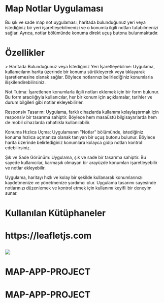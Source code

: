 <h1>Map Notlar Uygulaması</h1>
Bu şık ve sade map not uygulaması, haritada bulunduğunuz yeri veya istediğiniz bir yeri işaretleyebilmenizi ve o konumla ilgili notları tutabilmenizi sağlar. Ayrıca, notlar bölümünde konuma direkt uçuş butonu bulunmaktadır.

<h1>Özellikler</h1>>
Haritada Bulunduğunuz veya İstediğiniz Yeri İşaretleyebilme: Uygulama, kullanıcıların harita üzerinde bir konumu sürükleyerek veya tıklayarak işaretlemesine olanak sağlar. Böylece notlarınızı belirlediğiniz konumlarla ilişkilendirebilirsiniz.

Not Tutma: İşaretlenen konumlarla ilgili notları eklemek için bir form bulunur. Bu form aracılığıyla kullanıcılar, her bir konum için açıklamalar, tarihler ve durum bilgileri gibi notlar ekleyebilirler.

Responsiv Tasarım: Uygulama, farklı cihazlarda kullanımı kolaylaştırmak için responsiv bir tasarıma sahiptir. Böylece hem masaüstü bilgisayarlarda hem de mobil cihazlarda rahatlıkla kullanılabilir.

Konuma Hızlıca Uçma: Uygulamanın "Notlar" bölümünde, istediğiniz konuma hızlıca uçmanıza olanak tanıyan bir uçuş butonu bulunur. Böylece harita üzerinde belirlediğiniz konumlara kolayca gidip notları kontrol edebilirsiniz.

Şık ve Sade Görünüm: Uygulama, şık ve sade bir tasarıma sahiptir. Bu sayede kullanıcılar, karmaşık olmayan bir arayüzde konumları işaretleyebilir ve notlar ekleyebilir.

Uygulama, haritayı hızlı ve kolay bir şekilde kullanarak konumlarınızı kaydetmenize ve yönetmenize yardımcı olur. Uygulama tasarımı sayesinde notlarınızı düzenlemek ve kontrol etmek için kullanımı keyifli bir deneyim sunar.

<h1>Kullanılan Kütüphaneler<h1>
https://leafletjs.com

![](map-app-gif.gif)
# MAP-APP-PROJECT
# MAP-APP-PROJECT
